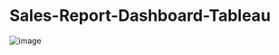# Sales-Report-Dashboard-Tableau
![image](https://github.com/user-attachments/assets/81d218e0-4b7b-4762-a5d9-618f286c1815)
